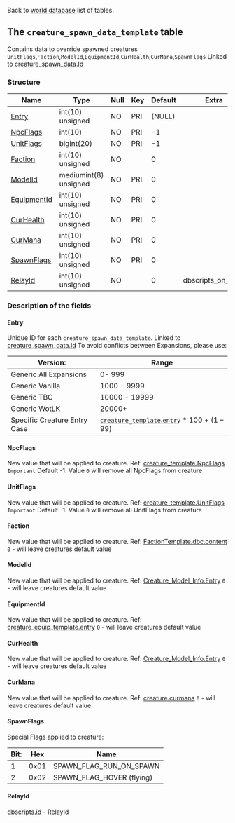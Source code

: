 Back to [world database](https://github.com/cmangos/issues/wiki/mangosdb_struct) list of tables.

## The `creature_spawn_data_template` table

Contains data to override spawned creatures `UnitFlags`,`Faction`,`ModelId`,`EquipmentId`,`CurHealth`,`CurMana`,`SpawnFlags`
Linked to [creature_spawn_data.Id](creature_spawn_data)

### Structure

| Name                                                    | Type                  | Null | Key | Default | Extra |
| ------------------------------------------------------- | --------------------- | ---- | --- | ------- | ----- |
| [Entry](creature_spawn_data_template#Entry)             | int(10) unsigned      | NO   | PRI | (NULL)  |       |
| [NpcFlags](creature_spawn_data_template#NpcFlags)       | int(10)               | NO   | PRI | -1      |       |
| [UnitFlags](creature_spawn_data_template#UnitFlags)     | bigint(20)            | NO   | PRI | -1      |       |
| [Faction](creature_spawn_data_template#Faction)         | int(10) unsigned      | NO   |     | 0       |       |
| [ModelId](creature_spawn_data_template#ModelId)         | mediumint(8) unsigned | NO   | PRI | 0       |       |
| [EquipmentId](creature_spawn_data_template#EquipmentId) | int(10) unsigned      | NO   | PRI | 0       |       |
| [CurHealth](creature_spawn_data_template#CurHealth)     | int(10) unsigned      | NO   | PRI | 0       |       |
| [CurMana](creature_spawn_data_template#CurMana)         | int(10) unsigned      | NO   | PRI | 0       |       |
| [SpawnFlags](creature_spawn_data_template#SpawnFlags)   | int(10) unsigned      | NO   | PRI | 0       |       |
| [RelayId](creature_spawn_data_template#RelayId)         | int(10) unsigned      | NO   |     | 0       | dbscripts_on_relay |

### Description of the fields

#### Entry

Unique ID for each `creature_spawn_data_template`. Linked to [creature_spawn_data.Id](creature_spawn_data#Id)
To avoid conflicts between Expansions, please use:

| Version:              | Range         |
| ----------------------|---------------|
| Generic All Expansions| 0- 999        |
| Generic Vanilla       | 1000 - 9999   |
| Generic TBC           | 10000 - 19999 |
| Generic WotLK         | 20000+        |
| Specific Creature Entry Case|[`creature_template`.`entry`](creature_template#entry) * 100 + (1 – 99)|

#### NpcFlags

New value that will be applied to creature. Ref: [creature_template.NpcFlags](creature_template#NpcFlags)
`Important` Default -1. Value `0` will remove all NpcFlags from creature

#### UnitFlags

New value that will be applied to creature. Ref: [creature_template.UnitFlags](creature_template#UnitFlags)
`Important` Default -1. Value `0` will remove all UnitFlags from creature
 
#### Faction

New value that will be applied to creature. Ref: [FactionTemplate.dbc.content](FactionTemplate.dbc#content)
`0` - will leave creatures default value

#### ModelId

New value that will be applied to creature. Ref: [Creature_Model_Info.Entry](Creature_Model_Info#Entry)
`0` - will leave creatures default value

#### EquipmentId

New value that will be applied to creature. Ref: [creature_equip_template.entry](creature_equip_template#entry)
`0` - will leave creatures default value

#### CurHealth

New value that will be applied to creature. Ref: [Creature_Model_Info.Entry](Creature_Model_Info#Entry)
`0` - will leave creatures default value

#### CurMana

New value that will be applied to creature. Ref: [creature.curmana](creature#curmana)
`0` - will leave creatures default value

#### SpawnFlags

Special Flags applied to creature:

| Bit: |Hex  | Name                       |
| -----|-----|----------------------------|
| 1    |0x01 |SPAWN_FLAG_RUN_ON_SPAWN     |
| 2    |0x02 |SPAWN_FLAG_HOVER (flying)   |

#### RelayId

[dbscripts.id](dbscripts#id) - RelayId


